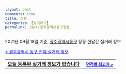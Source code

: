 ```yaml
---
layout: post
comments: true
title: 장동
categories: [실거래가]
permalink: /apt/광주광역시동구장동
---
```


2021년 09월 18일 기준, <a href="/apt/광주광역시동구">광주광역시동구</a> 장동 한달간 실거래 정보

<a style="color: blue;" href="/apt/광주광역시동구">< 광주광역시 동구 전체 실거래 정보</a>
<!---- start ---->
<table>
  <tr>
    <td colspan="4" style="font-weight: bold;"><a href="/apt/광주광역시동구장동{name_without_space}">오늘 등록된 실거래 정보가 없습니다</a> &nbsp;&nbsp;&nbsp; <a style="color: blue; font-size: smaller;" href="/apt/광주광역시동구장동{name_without_space}">면적별 최고가 ></a></td>
  </tr>
    
</table>
<!---- end ---->
    